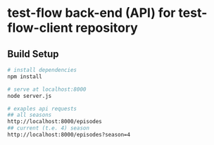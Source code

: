 # test-flow back-end (API) for test-flow-client repository

## Build Setup

``` bash
# install dependencies
npm install

# serve at localhost:8000
node server.js

# exaples api requests
## all seasons
http://localhost:8000/episodes
## current (t.e. 4) season
http://localhost:8000/episodes?season=4